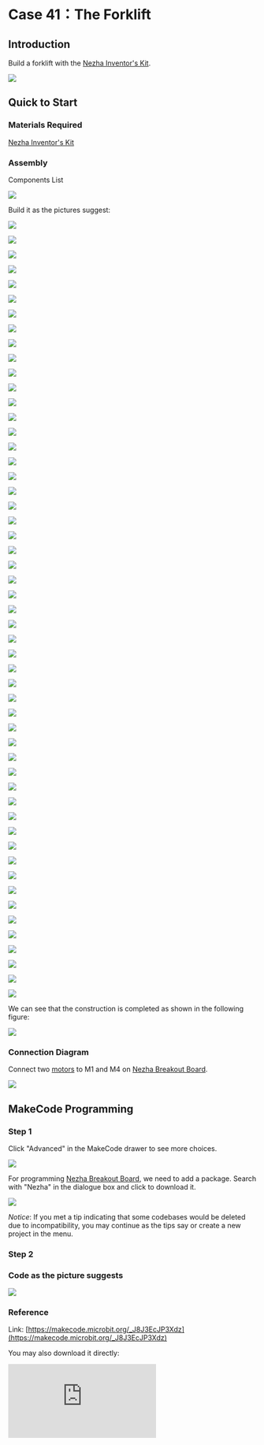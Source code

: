 # Case 41：The Forklift

## Introduction
Build a forklift with the [Nezha Inventor's Kit](https://shop.elecfreaks.com/products/elecfreaks-micro-bit-nezha-48-in-1-inventors-kit-without-micro-bit-board?_pos=2&_sid=ed1b6fbd2&_ss=r).

![](./images/41_1.png)

## Quick to Start


### Materials Required

[Nezha Inventor's Kit](https://shop.elecfreaks.com/products/elecfreaks-micro-bit-nezha-48-in-1-inventors-kit-without-micro-bit-board?_pos=2&_sid=ed1b6fbd2&_ss=r)

### Assembly

Components List

![](./images/neza-inventor-s-kit-case-41-02.png)

Build it as the pictures suggest:

![](./images/neza-inventor-s-kit-step-41-01.png)

![](./images/neza-inventor-s-kit-step-41-02.png)

![](./images/neza-inventor-s-kit-step-41-03.png)

![](./images/neza-inventor-s-kit-step-41-04.png)

![](./images/neza-inventor-s-kit-step-41-05.png)

![](./images/neza-inventor-s-kit-step-41-06.png)

![](./images/neza-inventor-s-kit-step-41-07.png)

![](./images/neza-inventor-s-kit-step-41-08.png)

![](./images/neza-inventor-s-kit-step-41-09.png)

![](./images/neza-inventor-s-kit-step-41-10.png)

![](./images/neza-inventor-s-kit-step-41-11.png)

![](./images/neza-inventor-s-kit-step-41-12.png)

![](./images/neza-inventor-s-kit-step-41-13.png)

![](./images/neza-inventor-s-kit-step-41-14.png)

![](./images/neza-inventor-s-kit-step-41-15.png)

![](./images/neza-inventor-s-kit-step-41-16.png)

![](./images/neza-inventor-s-kit-step-41-17.png)

![](./images/neza-inventor-s-kit-step-41-18.png)

![](./images/neza-inventor-s-kit-step-41-19.png)

![](./images/neza-inventor-s-kit-step-41-20.png)

![](./images/neza-inventor-s-kit-step-41-21.png)

![](./images/neza-inventor-s-kit-step-41-22.png)

![](./images/neza-inventor-s-kit-step-41-23.png)

![](./images/neza-inventor-s-kit-step-41-24.png)

![](./images/neza-inventor-s-kit-step-41-25.png)

![](./images/neza-inventor-s-kit-step-41-26.png)

![](./images/neza-inventor-s-kit-step-41-27.png)

![](./images/neza-inventor-s-kit-step-41-28.png)

![](./images/neza-inventor-s-kit-step-41-29.png)

![](./images/neza-inventor-s-kit-step-41-30.png)

![](./images/neza-inventor-s-kit-step-41-31.png)

![](./images/neza-inventor-s-kit-step-41-32.png)

![](./images/neza-inventor-s-kit-step-41-33.png)

![](./images/neza-inventor-s-kit-step-41-34.png)

![](./images/neza-inventor-s-kit-step-41-35.png)

![](./images/neza-inventor-s-kit-step-41-36.png)

![](./images/neza-inventor-s-kit-step-41-37.png)

![](./images/neza-inventor-s-kit-step-41-38.png)

![](./images/neza-inventor-s-kit-step-41-39.png)

![](./images/neza-inventor-s-kit-step-41-40.png)

![](./images/neza-inventor-s-kit-step-41-41.png)

![](./images/neza-inventor-s-kit-step-41-42.png)

![](./images/neza-inventor-s-kit-step-41-43.png)

![](./images/neza-inventor-s-kit-step-41-44.png)

![](./images/neza-inventor-s-kit-step-41-45.png)

![](./images/neza-inventor-s-kit-step-41-46.png)

![](./images/neza-inventor-s-kit-step-41-47.png)

![](./images/neza-inventor-s-kit-step-41-48.png)

![](./images/neza-inventor-s-kit-step-41-49.png)

![](./images/neza-inventor-s-kit-step-41-50.png)

![](./images/neza-inventor-s-kit-step-41-51.png)

![](./images/neza-inventor-s-kit-step-41-52.png)

![](./images/neza-inventor-s-kit-step-41-53.png)

We can see that the construction is completed as shown in the following figure:

![](./images/neza-inventor-s-kit-case-41-01.png)

### Connection Diagram

Connect  two [motors](https://shop.elecfreaks.com/products/elecfreaks-high-speed-building-blocks-motor?_pos=4&_sid=a2da3fff8&_ss=r) to M1 and M4 on [Nezha Breakout Board](https://shop.elecfreaks.com/products/elecfreaks-nezha-breakout-board?_pos=1&_sid=00432325a&_ss=rl).

![](./images/neza-inventor-s-kit-case-41-03.png)

## MakeCode Programming

### Step 1

Click "Advanced" in the MakeCode drawer to see more choices.

![](./images/neza-inventor-s-kit-case-37-04.png)

For programming [Nezha Breakout Board](https://shop.elecfreaks.com/products/elecfreaks-nezha-breakout-board?_pos=1&_sid=00432325a&_ss=rl), we need to add a package. Search with "Nezha" in the dialogue box and click to download it.

![](./images/neza-inventor-s-kit-case-37-06.png)

*Notice*: If you met a tip indicating that some codebases would be deleted due to incompatibility, you may continue as the tips say or create a new project in the menu.

### Step 2

### Code as the picture suggests


![](./images/neza-inventor-s-kit-case-41-07.png)

### Reference
Link: [https://makecode.microbit.org/_J8J3EcJP3Xdz](https://makecode.microbit.org/_J8J3EcJP3Xdz)

You may also download it directly:

<div
    style={{
        position: 'relative',
        paddingBottom: '60%',
        overflow: 'hidden',
    }}
>
    <iframe
        src="https://makecode.microbit.org/_J8J3EcJP3Xdz"
        frameborder="0"
        sandbox="allow-popups allow-forms allow-scripts allow-same-origin"
        style={{
            position: 'absolute',
            width: '100%',
            height: '100%',
        }}
    />
</div>
---

### Result

Press button A, the forklift drives forward for 2 seconds, and lifts the fork, then continues driving forward for 2 seconds, then puts down the fork, finally reverses a certain distance and stops.

![](./images/41_41.gif)
